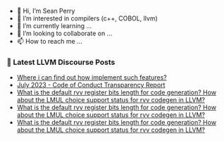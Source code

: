 - 👋 Hi, I’m Sean Perry
- 👀 I’m interested in compilers (c++, COBOL, llvm)
- 🌱 I’m currently learning ...
- 💞️ I’m looking to collaborate on ...
- 📫 How to reach me ...

<!---
s66perry/s66perry is a ✨ special ✨ repository because its `README.md` (this file) appears on your GitHub profile.
You can click the Preview link to take a look at your changes.
--->
### 📕 Latest LLVM Discourse Posts

<!-- DISCOURSE-LLVM:START -->
- [Where i can find out how implement such features?](https://discourse.llvm.org/t/where-i-can-find-out-how-implement-such-features/72075#post_6)
- [July 2023 - Code of Conduct Transparency Report](https://discourse.llvm.org/t/july-2023-code-of-conduct-transparency-report/72089#post_1)
- [What is the default rvv register bits length for code generation? How about the LMUL choice support status for rvv codegen in LLVM?](https://discourse.llvm.org/t/what-is-the-default-rvv-register-bits-length-for-code-generation-how-about-the-lmul-choice-support-status-for-rvv-codegen-in-llvm/72082#post_6)
- [What is the default rvv register bits length for code generation? How about the LMUL choice support status for rvv codegen in LLVM?](https://discourse.llvm.org/t/what-is-the-default-rvv-register-bits-length-for-code-generation-how-about-the-lmul-choice-support-status-for-rvv-codegen-in-llvm/72082#post_5)
- [What is the default rvv register bits length for code generation? How about the LMUL choice support status for rvv codegen in LLVM?](https://discourse.llvm.org/t/what-is-the-default-rvv-register-bits-length-for-code-generation-how-about-the-lmul-choice-support-status-for-rvv-codegen-in-llvm/72082#post_4)
<!-- DISCOURSE-LLVM:END -->
